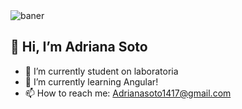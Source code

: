 
<img src="https://https://www.canva.com/design/DAEsVtxWUAY/JhLlLpjNL69RilzGKoUsFA/watch?utm_content=DAEsVtxWUAY&utm_campaign=designshare&utm_medium=link&utm_source=publishsharelink" alt="baner">


## 👋 Hi, I’m  Adriana Soto

- 👀 I’m currently student on laboratoria
- 🌱 I’m currently learning Angular!
- 📫 How to reach me: Adrianasoto1417@gmail.com

<!-- Estoy estudiando Desarrollo Web en Laboratoria. -->
<!-- - 💞️ I’m looking to collaborate on ... -->
<!---
adriana17soto/adriana17soto is a ✨ special ✨ repository because its `README.md` (this file) appears on your GitHub profile.
You can click the Preview link to take a look at your changes.
--->
